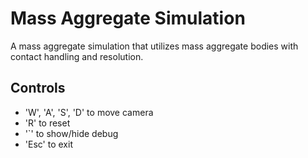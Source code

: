 # Mass Aggregate Simulation

A mass aggregate simulation that utilizes mass aggregate bodies with contact handling and resolution.

Controls
---------
* 'W', 'A', 'S', 'D' to move camera
* 'R' to reset
* '`' to show/hide debug
* 'Esc' to exit